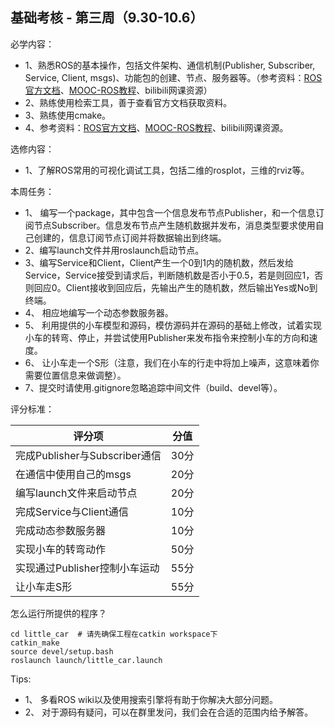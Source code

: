 ## 基础考核 - 第三周（9.30-10.6）

必学内容：

- 1、熟悉ROS的基本操作，包括文件架构、通信机制(Publisher, Subscriber, Service, Client, msgs)、功能包的创建、节点、服务器等。（参考资料：[ROS官方文档](http://wiki.ros.org/cn)、[MOOC-ROS教程](https://www.icourse163.org/course/ISCAS-1002580008)、bilibili网课资源）  
- 2、熟练使用检索工具，善于查看官方文档获取资料。  
- 3、熟练使用cmake。  
- 4、参考资料：[ROS官方文档](http://wiki.ros.org/cn)、[MOOC-ROS教程](https://www.icourse163.org/course/ISCAS-1002580008)、bilibili网课资源。  

选修内容：

- 1、了解ROS常用的可视化调试工具，包括二维的rosplot，三维的rviz等。

本周任务：
- 1、 编写一个package，其中包含一个信息发布节点Publisher，和一个信息订阅节点Subscriber。信息发布节点产生随机数据并发布，消息类型要求使用自己创建的，信息订阅节点订阅并将数据输出到终端。
- 2、编写launch文件并用roslaunch启动节点。
- 3、编写Service和Client，Client产生一个0到1内的随机数，然后发给Service，Service接受到请求后，判断随机数是否小于0.5，若是则回应1，否则回应0。Client接收到回应后，先输出产生的随机数，然后输出Yes或No到终端。
- 4、 相应地编写一个动态参数服务器。
- 5、 利用提供的小车模型和源码，模仿源码并在源码的基础上修改，试着实现小车的转弯、停止，并尝试使用Publisher来发布指令来控制小车的方向和速度。
- 6、 让小车走一个S形（注意，我们在小车的行走中将加上噪声，这意味着你需要位置信息来做调整）。
- 7、提交时请使用.gitignore忽略追踪中间文件（build、devel等）。


评分标准：  

|评分项       				  	|分值           |
|-------------------------------|---------------|
|完成Publisher与Subscriber通信	|30分				|
|在通信中使用自己的msgs			|20分				|
|编写launch文件来启动节点		|20分				|
|完成Service与Client通信		|10分				|
|完成动态参数服务器				|10分				|
|实现小车的转弯动作				|50分				|
|实现通过Publisher控制小车运动	|55分				|
|让小车走S形					|55分				|

怎么运行所提供的程序？  
```
cd little_car  # 请先确保工程在catkin workspace下
catkin_make  
source devel/setup.bash
roslaunch launch/little_car.launch
```
Tips:
- 1、 多看ROS wiki以及使用搜索引擎将有助于你解决大部分问题。
- 2、 对于源码有疑问，可以在群里发问，我们会在合适的范围内给予解答。
